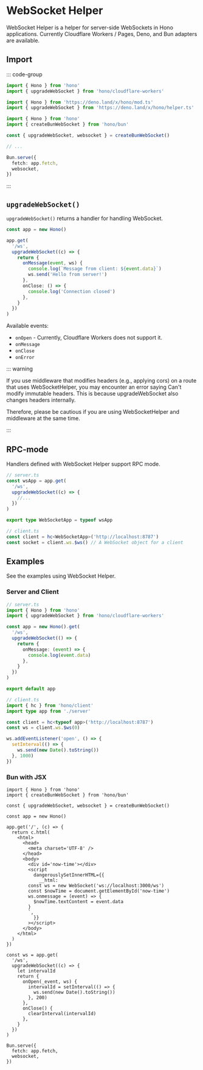 # WebSocket Helper

WebSocket Helper is a helper for server-side WebSockets in Hono applications.
Currently Cloudflare Workers / Pages, Deno, and Bun adapters are available.

## Import

::: code-group

```ts [Cloudflare Workers]
import { Hono } from 'hono'
import { upgradeWebSocket } from 'hono/cloudflare-workers'
```

```ts [Deno]
import { Hono } from 'https://deno.land/x/hono/mod.ts'
import { upgradeWebSocket } from 'https://deno.land/x/hono/helper.ts'
```

```ts [Bun]
import { Hono } from 'hono'
import { createBunWebSocket } from 'hono/bun'

const { upgradeWebSocket, websocket } = createBunWebSocket()

// ...

Bun.serve({
  fetch: app.fetch,
  websocket,
})
```

:::

## `upgradeWebSocket()`

`upgradeWebSocket()` returns a handler for handling WebSocket.

```ts
const app = new Hono()

app.get(
  '/ws',
  upgradeWebSocket((c) => {
    return {
      onMessage(event, ws) {
        console.log(`Message from client: ${event.data}`)
        ws.send('Hello from server!')
      },
      onClose: () => {
        console.log('Connection closed')
      },
    }
  })
)
```

Available events:

- `onOpen` - Currently, Cloudflare Workers does not support it.
- `onMessage`
- `onClose`
- `onError`

::: warning

If you use middleware that modifies headers (e.g., applying cors) on a route that uses WebSocketHelper, you may encounter an error saying Can't modify immutable headers.
This is because upgradeWebSocket also changes headers internally.

Therefore, please be cautious if you are using WebSocketHelper and middleware at the same time.

:::

## RPC-mode

Handlers defined with WebSocket Helper support RPC mode.

```ts
// server.ts
const wsApp = app.get(
  '/ws',
  upgradeWebSocket((c) => {
    //...
  })
)

export type WebSocketApp = typeof wsApp

// client.ts
const client = hc<WebSocketApp>('http://localhost:8787')
const socket = client.ws.$ws() // A WebSocket object for a client
```

## Examples

See the examples using WebSocket Helper.

### Server and Client

```ts
// server.ts
import { Hono } from 'hono'
import { upgradeWebSocket } from 'hono/cloudflare-workers'

const app = new Hono().get(
  '/ws',
  upgradeWebSocket(() => {
    return {
      onMessage: (event) => {
        console.log(event.data)
      },
    }
  })
)

export default app
```

```ts
// client.ts
import { hc } from 'hono/client'
import type app from './server'

const client = hc<typeof app>('http://localhost:8787')
const ws = client.ws.$ws(0)

ws.addEventListener('open', () => {
  setInterval(() => {
    ws.send(new Date().toString())
  }, 1000)
})
```

### Bun with JSX

```tsx
import { Hono } from 'hono'
import { createBunWebSocket } from 'hono/bun'

const { upgradeWebSocket, websocket } = createBunWebSocket()

const app = new Hono()

app.get('/', (c) => {
  return c.html(
    <html>
      <head>
        <meta charset='UTF-8' />
      </head>
      <body>
        <div id='now-time'></div>
        <script
          dangerouslySetInnerHTML={{
            __html: `
        const ws = new WebSocket('ws://localhost:3000/ws')
        const $nowTime = document.getElementById('now-time')
        ws.onmessage = (event) => {
          $nowTime.textContent = event.data
        }
        `,
          }}
        ></script>
      </body>
    </html>
  )
})

const ws = app.get(
  '/ws',
  upgradeWebSocket((c) => {
    let intervalId
    return {
      onOpen(_event, ws) {
        intervalId = setInterval(() => {
          ws.send(new Date().toString())
        }, 200)
      },
      onClose() {
        clearInterval(intervalId)
      },
    }
  })
)

Bun.serve({
  fetch: app.fetch,
  websocket,
})
```
